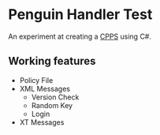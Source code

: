 # Penguin Handler Test

An experiment at creating a [CPPS](https://clubpenguin.fandom.com/wiki/CPPS) using C#.

## Working features

- Policy File
- XML Messages
  - Version Check
  - Random Key
  - Login
- XT Messages
